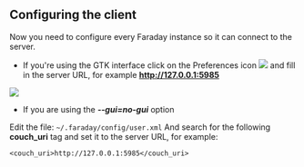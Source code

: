 
## Configuring the client

Now you need to configure every Faraday instance so it can connect to the server.

* If you're using the GTK interface click on the Preferences icon ![](https://raw.github.com/wiki/infobyte/faraday/images/gtk-preferences-icon.png) and fill in the server URL, for example **http://127.0.0.1:5985**

![](https://raw.github.com/wiki/infobyte/faraday/images/gtk-preferences-dialog.png)

* If you are using the ***--gui=no-gui*** option

Edit the file: `~/.faraday/config/user.xml`
And search for the following **couch_uri** tag and set it to the server URL, for example:

`<couch_uri>http://127.0.0.1:5985</couch_uri>`
